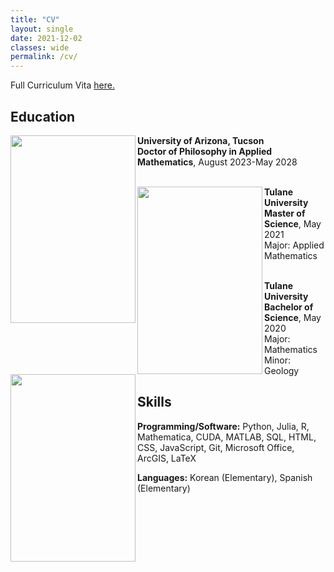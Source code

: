 ```yaml
---
title: "CV"
layout: single
date: 2021-12-02
classes: wide
permalink: /cv/
---
```


<!-- ---
title: "CV"
layout: single
created_at: 2021-12-02
last_modified_at: 2024-12-23
classes: wide
permalink: /cv/
--- -->

Full Curriculum Vita <a href = "https://drive.google.com/file/d/10a9SlDgHYIlE4QByoiTXN-C1mCSMW47i/view?usp=sharing" target = "_blank">here.</a>

## Education 

<img align="left" width="200" height="300" src="/assets/images/university_of_arizona_logo.webp">

**University of Arizona, Tucson**  
**Doctor of Philosophy in Applied Mathematics**, August 2023-May 2028  
&nbsp;

<img align="left" width="200" height="300" src="/assets/images/tulane_logo.jpeg">

**Tulane University**  
**Master of Science**, May 2021  
Major: Applied Mathematics  
&nbsp;

<img align="left" width="200" height="300" src="/assets/images/tulane_logo.jpeg">

**Tulane University**  
**Bachelor of Science**, May 2020  
Major: Mathematics  
Minor: Geology

## Skills 
**Programming/Software:** Python, Julia, R, Mathematica, CUDA, MATLAB, SQL, HTML, CSS, JavaScript, Git, Microsoft Office, ArcGIS, LaTeX 

**Languages:** Korean (Elementary), Spanish (Elementary)